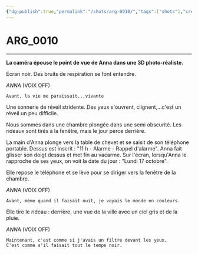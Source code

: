```yaml
---
{"dg-publish":true,"permalink":"/shots/arg-0010/","tags":["shots"],"created":"2024-12-19","updated":"2025-01-15"}
---
```



# ARG_0010
---
**La caméra épouse le point de vue de Anna dans une 3D photo-réaliste.**

Écran noir. Des bruits de respiration se font entendre.

*ANNA* (VOIX OFF)
```
Avant, la vie me paraissait...vivante
```
Une sonnerie de réveil stridente. Des yeux s'ouvrent, clignent,...c'est un réveil un peu difficile.

Nous sommes dans une chambre plongée dans une semi obscurité. Les rideaux sont tirés à la fenêtre, mais le jour perce derrière.

La main d'Anna plonge vers la table de chevet et se saisit de son téléphone portable. Dessus est inscrit : "11 h - Alarme - Rappel d'alarme". Anna fait glisser son doigt dessus et met fin au vacarme. Sur l'écran, lorsqu'Anna le rapproche de ses yeux, on voit la date du jour : "Lundi 17 octobre".

Elle repose le téléphone et se lève pour se diriger vers la fenêtre de la chambre.

*ANNA* (VOIX OFF)
```
Avant, même quand il faisait nuit, je voyais le monde en couleurs.
```
Elle tire le rideau : derrière, une vue de la ville avec un ciel gris et de la pluie.

*ANNA* (VOIX OFF)
```
Maintenant, c'est comme si j'avais un filtre devant les yeux.
C'est comme s'il faisait tout le temps noir.
```

